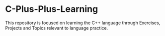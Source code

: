 # C-Plus-Plus-Learning
This repository is focused on learning the C++ language through Exercises, Projects and Topics relevant to language practice.
